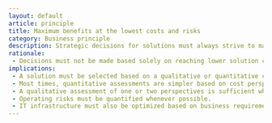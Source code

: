 ```yaml
---
layout: default
article: principle
title: Maximum benefits at the lowest costs and risks
category: Business principle
description: Strategic decisions for solutions must always strive to maximize benefits generated for the business at the lowest long-term risks and costs.
rationale: 
 - Decisions must not be made based solely on reaching lower solution costs. Every strategic decision must be assessed based on cost, risk, and benefit perspectives. Lower costs often represent greater risks and, perhaps, fewer benefits.
implications:
 - A solution must be selected based on a qualitative or quantitative cost, risk, and benefit assessment
 - Most times, quantitative assessments are simpler based on cost perspective but more complex for risks and even more intricate for benefits. The quantitative assessment must always be conducted whenever possible and sufficient.
 - A qualitative assessment of one or two perspectives is sufficient when a quantitative assessment of other perspectives (for example, cost) is properly conducted and already leads to a decision.
 - Operating risks must be quantified whenever possible.
 - IT infrastructure must also be optimized based on business requirements and technological capacity to generate lower costs and risks, thus benefiting the focus of the company
---   
```


